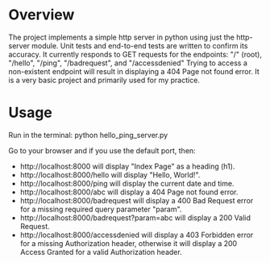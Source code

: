 # Overview
The project implements a simple http server in python using just the http-server module. Unit tests and end-to-end tests are written to confirm its accuracy.
It currently responds to GET requests for the endpoints: "/" (root), "/hello", "/ping", "/badrequest", and "/accessdenied"
Trying to access a non-existent endpoint will result in displaying a 404 Page not found error.
It is a very basic project and primarily used for my practice.

# Usage 
Run in the terminal: python hello_ping_server.py

Go to your browser and if you use the default port, then:
+ http://localhost:8000 will display "Index Page" as a heading (h1).
+ http://localhost:8000/hello will display "Hello, World!".
+ http://localhost:8000/ping will display the current date and time.
+ http://localhost:8000/abc will display a 404 Page not found error.
+ http://localhost:8000/badrequest will display a 400 Bad Request error for a missing required query parameter "param".
+ http://localhost:8000/badrequest?param=abc will display a 200 Valid Request.
+ http://localhost:8000/accessdenied will display a 403 Forbidden error for a missing Authorization header, otherwise it will display a 200 Access Granted for a valid Authorization header.
